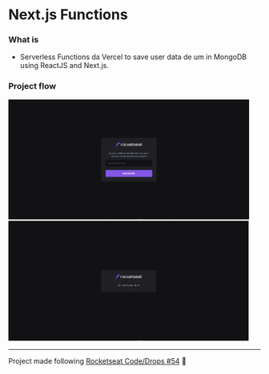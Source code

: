 # Next.js Functions

### What is

 - Serverless Functions da Vercel to save user data de um in MongoDB using ReactJS and Next.js.

### Project flow

  <img src='.github/home.png' height='240'>

  <img src='.github/success.png' height='240'>

<hr>

Project made following [Rocketseat Code/Drops #54](https://youtu.be/Cz55Jmhfw84) 🚀
